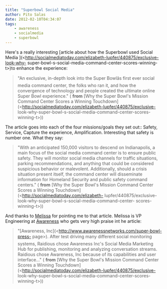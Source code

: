 ```yaml
---
title: "Superbowl Social Media"
author: Pito Salas
date: 2012-02-10T04:34:07
tags:
    - awareness
    - socialmedia
    - superbowl
---
```




Here's a really interesting [article about how the Superbowl used Social Media
](<http://socialmediatoday.com/elizabeth-lupfer/440875/exclusive-look-why-
super-bowl-s-social-media-command-center-scores-winning-t>)to enhance the
experience:

> "An exclusive, in-depth look into the Super Bowlâs first ever social media
> command center, the folks who ran it, and how the convergence of technology
> and people created the ultimate online Super Bowl experience." ( **from**
> [Why the Super Bowl's Mission Command Center Scores a Winning
> Touchdown](<http://socialmediatoday.com/elizabeth-lupfer/440875/exclusive-
> look-why-super-bowl-s-social-media-command-center-scores-winning-t>))

The article goes into each of the four missions/goals they set out:: Safety,
Service, Capture the experience, Amplification. Interesting that safety is
number one. What they say:

> "With an anticipated 150,000 visitors to descend on Indianapolis, a main
> focus of the social media command center is to ensure public safety. They
> will monitor social media channels for traffic situations, parking
> recommendations, and anything that could be considered suspicious behavior
> or malevolent. Additionally, should a crisis situation present itself, the
> command center will disseminate information for Homeland Security and public
> safety command centers." ( **from** [Why the Super Bowl's Mission Command
> Center Scores a Winning Touchdown](<http://socialmediatoday.com/elizabeth-
> lupfer/440875/exclusive-look-why-super-bowl-s-social-media-command-center-
> scores-winning-t>))

And thanks to [Melissa](<http://www.awarenessnetworks.com/company/management>)
for pointing me to that article. Melissa is VP Engineering at
[Awareness](<http://www.awarenessnetworks.com/super-bowl-press-page>) who gets
very high praise int he article:

> "[Awareness, Inc](<http://www.awarenessnetworks.com/super-bowl-press-
> page>). After test driving many different social monitoring systems,
> Raidious chose Awareness Inc's Social Media Marketing Hub for publishing,
> monitoring and analyzing conversation streams. Raidious chose Awareness, Inc
> because of its capabilities and user interface…" ( **from** [Why the Super
> Bowl's Mission Command Center Scores a Winning
> Touchdown](<http://socialmediatoday.com/elizabeth-lupfer/440875/exclusive-
> look-why-super-bowl-s-social-media-command-center-scores-winning-t>))


